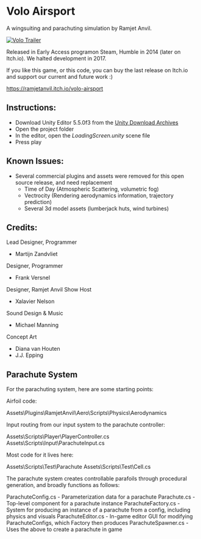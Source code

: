 # Volo Airsport

A wingsuiting and parachuting simulation by Ramjet Anvil.

[![Volo Trailer](https://i.imgur.com/CI9w4XF.png)](https://www.youtube.com/watch?v=y2NQVOPU1nU)

Released in Early Access programon Steam, Humble in 2014 (later on Itch.io). We halted development in 2017.

If you like this game, or this code, you can buy the last release on Itch.io and support our current and future work :)

https://ramjetanvil.itch.io/volo-airsport

## Instructions:

- Download Unity Editor 5.5.0f3 from the [Unity Download Archives](https://unity3d.com/get-unity/download/archive)
- Open the project folder
- In the editor, open the _LoadingScreen.unity_ scene file
- Press play

## Known Issues:

- Several commercial plugins and assets were removed for this open source release, and need replacement
  - Time of Day (Atmospheric Scattering, volumetric fog)
  - Vectrocity (Rendering aerodynamics information, trajectory prediction)
  - Several 3d model assets (lumberjack huts, wind turbines)
  
## Credits:

Lead Designer, Programmer
- Martijn Zandvliet

Designer, Programmer
- Frank Versnel

Designer, Ramjet Anvil Show Host
- Xalavier Nelson

Sound Design & Music
- Michael Manning

Concept Art
- Diana van Houten
- J.J. Epping

## Parachute System

For the parachuting system, here are some starting points:

Airfoil code:

Assets\Plugins\RamjetAnvil\Aero\Scripts\Physics\Aerodynamics

Input routing from our input system to the parachute controller:

Assets\Scripts\Player\PlayerController.cs
Assets\Scripts\Input\ParachuteInput.cs

Most code for it lives here:

Assets\Scripts\Test\Parachute
Assets\Scripts\Test\Cell.cs

The parachute system creates controllable parafoils through procedural generation, and broadly functions as follows:

ParachuteConfig.cs - Parameterization data for a parachute
Parachute.cs - Top-level component for a parachute instance
ParachuteFactory.cs - System for producing an instance of a parachute from a config, including physics and visuals
ParachuteEditor.cs - In-game editor GUI for modifying ParachuteConfigs, which Factory then produces
ParachuteSpawner.cs - Uses the above to create a parachute in game
